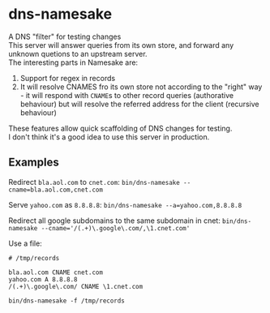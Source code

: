 # dns-namesake
A DNS "filter" for testing changes  
This server will answer queries from its own store, and forward any unknown quetions to an upstream server.  
The interesting parts in Namesake are:

1. Support for regex in records
2. It will resolve CNAMES fro its own store not according to the "right" way - it will respond with `CNAME`s to other record queries (authorative behaviour) but will resolve the referred address for the client (recursive behaviour)

These features allow quick scaffolding of DNS changes for testing.  
I don't think it's a good idea to use this server in production.  

## Examples
Redirect `bla.aol.com` to `cnet.com`:
`bin/dns-namesake --cname=bla.aol.com,cnet.com`

Serve `yahoo.com` as `8.8.8.8`:
`bin/dns-namesake --a=yahoo.com,8.8.8.8`

Redirect all google subdomains to the same subdomain in cnet:
`bin/dns-namesake --cname='/(.+)\.google\.com/,\1.cnet.com'`

Use a file:
```
# /tmp/records

bla.aol.com CNAME cnet.com
yahoo.com A 8.8.8.8
/(.+)\.google\.com/ CNAME \1.cnet.com
```
`bin/dns-namesake -f /tmp/records`
